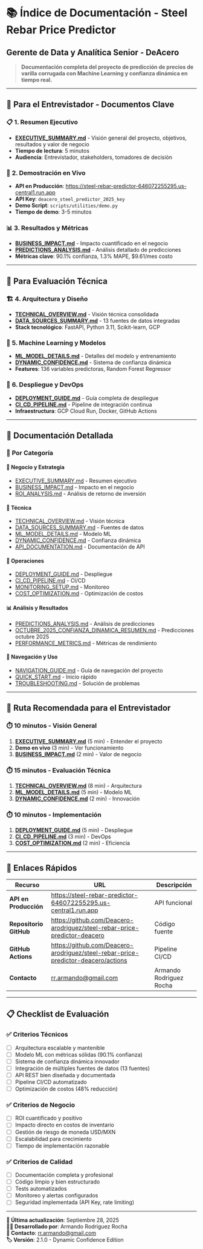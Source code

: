 # 📚 Índice de Documentación - Steel Rebar Price Predictor
## Gerente de Data y Analítica Senior - DeAcero

> **Documentación completa del proyecto de predicción de precios de varilla corrugada con Machine Learning y confianza dinámica en tiempo real.**

---

## 🎯 **Para el Entrevistador - Documentos Clave**

### 📋 **1. Resumen Ejecutivo**
- **[EXECUTIVE_SUMMARY.md](EXECUTIVE_SUMMARY.md)** - Visión general del proyecto, objetivos, resultados y valor de negocio
- **Tiempo de lectura**: 5 minutos
- **Audiencia**: Entrevistador, stakeholders, tomadores de decisión

### 🚀 **2. Demostración en Vivo**
- **API en Producción**: https://steel-rebar-predictor-646072255295.us-central1.run.app
- **API Key**: `deacero_steel_predictor_2025_key`
- **Demo Script**: `scripts/utilities/demo.py`
- **Tiempo de demo**: 3-5 minutos

### 📊 **3. Resultados y Métricas**
- **[BUSINESS_IMPACT.md](BUSINESS_IMPACT.md)** - Impacto cuantificado en el negocio
- **[PREDICTIONS_ANALYSIS.md](predictions/PREDICTIONS_ANALYSIS.md)** - Análisis detallado de predicciones
- **Métricas clave**: 90.1% confianza, 1.3% MAPE, $9.61/mes costo

---

## 🔧 **Para Evaluación Técnica**

### 🏗️ **4. Arquitectura y Diseño**
- **[TECHNICAL_OVERVIEW.md](technical/TECHNICAL_OVERVIEW.md)** - Visión técnica consolidada
- **[DATA_SOURCES_SUMMARY.md](technical/DATA_SOURCES_SUMMARY.md)** - 13 fuentes de datos integradas
- **Stack tecnológico**: FastAPI, Python 3.11, Scikit-learn, GCP

### 🤖 **5. Machine Learning y Modelos**
- **[ML_MODEL_DETAILS.md](technical/ML_MODEL_DETAILS.md)** - Detalles del modelo y entrenamiento
- **[DYNAMIC_CONFIDENCE.md](technical/DYNAMIC_CONFIDENCE.md)** - Sistema de confianza dinámica
- **Features**: 136 variables predictoras, Random Forest Regressor

### 🚀 **6. Despliegue y DevOps**
- **[DEPLOYMENT_GUIDE.md](deployment/DEPLOYMENT_GUIDE.md)** - Guía completa de despliegue
- **[CI_CD_PIPELINE.md](deployment/CI_CD_PIPELINE.md)** - Pipeline de integración continua
- **Infraestructura**: GCP Cloud Run, Docker, GitHub Actions

---

## 📖 **Documentación Detallada**

### 📁 **Por Categoría**

#### 🎯 **Negocio y Estrategia**
- [EXECUTIVE_SUMMARY.md](EXECUTIVE_SUMMARY.md) - Resumen ejecutivo
- [BUSINESS_IMPACT.md](BUSINESS_IMPACT.md) - Impacto en el negocio
- [ROI_ANALYSIS.md](ROI_ANALYSIS.md) - Análisis de retorno de inversión

#### 🔧 **Técnica**
- [TECHNICAL_OVERVIEW.md](technical/TECHNICAL_OVERVIEW.md) - Visión técnica
- [DATA_SOURCES_SUMMARY.md](technical/DATA_SOURCES_SUMMARY.md) - Fuentes de datos
- [ML_MODEL_DETAILS.md](technical/ML_MODEL_DETAILS.md) - Modelo ML
- [DYNAMIC_CONFIDENCE.md](technical/DYNAMIC_CONFIDENCE.md) - Confianza dinámica
- [API_DOCUMENTATION.md](api/API_DOCUMENTATION.md) - Documentación de API

#### 🚀 **Operaciones**
- [DEPLOYMENT_GUIDE.md](deployment/DEPLOYMENT_GUIDE.md) - Despliegue
- [CI_CD_PIPELINE.md](deployment/CI_CD_PIPELINE.md) - CI/CD
- [MONITORING_SETUP.md](deployment/MONITORING_SETUP.md) - Monitoreo
- [COST_OPTIMIZATION.md](deployment/COST_OPTIMIZATION.md) - Optimización de costos

#### 📊 **Análisis y Resultados**
- [PREDICTIONS_ANALYSIS.md](predictions/PREDICTIONS_ANALYSIS.md) - Análisis de predicciones
- [OCTUBRE_2025_CONFIANZA_DINAMICA_RESUMEN.md](predictions/OCTUBRE_2025_CONFIANZA_DINAMICA_RESUMEN.md) - Predicciones octubre 2025
- [PERFORMANCE_METRICS.md](PERFORMANCE_METRICS.md) - Métricas de rendimiento

#### 🧭 **Navegación y Uso**
- [NAVIGATION_GUIDE.md](NAVIGATION_GUIDE.md) - Guía de navegación del proyecto
- [QUICK_START.md](QUICK_START.md) - Inicio rápido
- [TROUBLESHOOTING.md](TROUBLESHOOTING.md) - Solución de problemas

---

## 🎯 **Ruta Recomendada para el Entrevistador**

### **⏱️ 10 minutos - Visión General**
1. **[EXECUTIVE_SUMMARY.md](EXECUTIVE_SUMMARY.md)** (5 min) - Entender el proyecto
2. **Demo en vivo** (3 min) - Ver funcionamiento
3. **[BUSINESS_IMPACT.md](BUSINESS_IMPACT.md)** (2 min) - Valor de negocio

### **⏱️ 15 minutos - Evaluación Técnica**
1. **[TECHNICAL_OVERVIEW.md](technical/TECHNICAL_OVERVIEW.md)** (8 min) - Arquitectura
2. **[ML_MODEL_DETAILS.md](technical/ML_MODEL_DETAILS.md)** (5 min) - Modelo ML
3. **[DYNAMIC_CONFIDENCE.md](technical/DYNAMIC_CONFIDENCE.md)** (2 min) - Innovación

### **⏱️ 10 minutos - Implementación**
1. **[DEPLOYMENT_GUIDE.md](deployment/DEPLOYMENT_GUIDE.md)** (5 min) - Despliegue
2. **[CI_CD_PIPELINE.md](deployment/CI_CD_PIPELINE.md)** (3 min) - DevOps
3. **[COST_OPTIMIZATION.md](deployment/COST_OPTIMIZATION.md)** (2 min) - Eficiencia

---

## 🔗 **Enlaces Rápidos**

| Recurso | URL | Descripción |
|---------|-----|-------------|
| **API en Producción** | https://steel-rebar-predictor-646072255295.us-central1.run.app | API funcional |
| **Repositorio GitHub** | https://github.com/Deacero-arodriguez/steel-rebar-price-predictor-deacero | Código fuente |
| **GitHub Actions** | https://github.com/Deacero-arodriguez/steel-rebar-price-predictor-deacero/actions | Pipeline CI/CD |
| **Contacto** | [rr.armando@gmail.com](mailto:rr.armando@gmail.com) | Armando Rodriguez Rocha |

---

## 📋 **Checklist de Evaluación**

### ✅ **Criterios Técnicos**
- [ ] Arquitectura escalable y mantenible
- [ ] Modelo ML con métricas sólidas (90.1% confianza)
- [ ] Sistema de confianza dinámica innovador
- [ ] Integración de múltiples fuentes de datos (13 fuentes)
- [ ] API REST bien diseñada y documentada
- [ ] Pipeline CI/CD automatizado
- [ ] Optimización de costos (48% reducción)

### ✅ **Criterios de Negocio**
- [ ] ROI cuantificado y positivo
- [ ] Impacto directo en costos de inventario
- [ ] Gestión de riesgo de moneda USD/MXN
- [ ] Escalabilidad para crecimiento
- [ ] Tiempo de implementación razonable

### ✅ **Criterios de Calidad**
- [ ] Documentación completa y profesional
- [ ] Código limpio y bien estructurado
- [ ] Tests automatizados
- [ ] Monitoreo y alertas configurados
- [ ] Seguridad implementada (API Key, rate limiting)

---

**📅 Última actualización**: Septiembre 28, 2025  
**👨‍💻 Desarrollado por**: Armando Rodriguez Rocha  
**📧 Contacto**: [rr.armando@gmail.com](mailto:rr.armando@gmail.com)  
**🏷️ Versión**: 2.1.0 - Dynamic Confidence Edition
